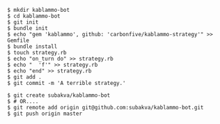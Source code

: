 
    $ mkdir kablammo-bot
    $ cd kablammo-bot
    $ git init
    $ bundle init
    $ echo "gem 'kablammo', github: 'carbonfive/kablammo-strategy'" >> Gemfile
    $ bundle install
    $ touch strategy.rb
    $ echo "on_turn do" >> strategy.rb
    $ echo "  'f'" >> strategy.rb
    $ echo "end" >> strategy.rb
    $ git add .
    $ git commit -m 'A terrible strategy.'

    $ git create subakva/kablammo-bot
    $ # OR....
    $ git remote add origin git@github.com:subakva/kablammo-bot.git
    $ git push origin master
